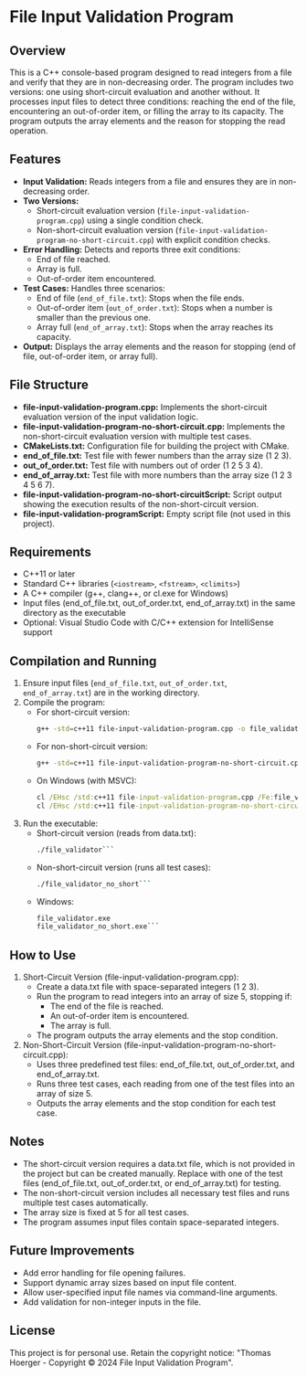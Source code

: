 # File Input Validation Program

## Overview
This is a C++ console-based program designed to read integers from a file and verify that they are in non-decreasing order. The program includes two versions: one using short-circuit evaluation and another without. It processes input files to detect three conditions: reaching the end of the file, encountering an out-of-order item, or filling the array to its capacity. The program outputs the array elements and the reason for stopping the read operation.

## Features
- **Input Validation:** Reads integers from a file and ensures they are in non-decreasing order.
- **Two Versions:**
  - Short-circuit evaluation version (`file-input-validation-program.cpp`) using a single condition check.
  - Non-short-circuit evaluation version (`file-input-validation-program-no-short-circuit.cpp`) with explicit condition checks.
- **Error Handling:** Detects and reports three exit conditions:
	- End of file reached.
	- Array is full.
	- Out-of-order item encountered. 
- **Test Cases:** Handles three scenarios:
  - End of file (`end_of_file.txt`): Stops when the file ends.
  - Out-of-order item (`out_of_order.txt`): Stops when a number is smaller than the previous one.
  - Array full (`end_of_array.txt`): Stops when the array reaches its capacity.
- **Output:** Displays the array elements and the reason for stopping (end of file, out-of-order item, or array full).

## File Structure
- **file-input-validation-program.cpp:** Implements the short-circuit evaluation version of the input validation logic.
- **file-input-validation-program-no-short-circuit.cpp:** Implements the non-short-circuit evaluation version with multiple test cases.
- **CMakeLists.txt:** Configuration file for building the project with CMake.
- **end_of_file.txt:** Test file with fewer numbers than the array size (1 2 3).
- **out_of_order.txt:** Test file with numbers out of order (1 2 5 3 4).
- **end_of_array.txt:** Test file with more numbers than the array size (1 2 3 4 5 6 7).
- **file-input-validation-program-no-short-circuitScript:** Script output showing the execution results of the non-short-circuit version.
- **file-input-validation-programScript:** Empty script file (not used in this project).

## Requirements
- C++11 or later
- Standard C++ libraries (`<iostream>`, `<fstream>`, `<climits>`)
- A C++ compiler (g++, clang++, or cl.exe for Windows)
- Input files (end_of_file.txt, out_of_order.txt, end_of_array.txt) in the same directory as the executable
- Optional: Visual Studio Code with C/C++ extension for IntelliSense support

## Compilation and Running
1. Ensure input files (`end_of_file.txt`, `out_of_order.txt`, `end_of_array.txt`) are in the working directory.
2. Compile the program:
	- For short-circuit version:
		```bash
		g++ -std=c++11 file-input-validation-program.cpp -o file_validator```
	- For non-short-circuit version:
		```bash
		g++ -std=c++11 file-input-validation-program-no-short-circuit.cpp -o file_validator_no_short```
	- On Windows (with MSVC):
		```cmd
		cl /EHsc /std:c++11 file-input-validation-program.cpp /Fe:file_validator.exe
		cl /EHsc /std:c++11 file-input-validation-program-no-short-circuit.cpp /Fe:file_validator_no_short.exe```
3. Run the executable:
	- Short-circuit version (reads from data.txt):
		```bash
		./file_validator```
	- Non-short-circuit version (runs all test cases):
		```bash
		./file_validator_no_short```
	- Windows:
		```cmd
		file_validator.exe
		file_validator_no_short.exe```
		
## How to Use
1. Short-Circuit Version (file-input-validation-program.cpp):
	- Create a data.txt file with space-separated integers (1 2 3).
	- Run the program to read integers into an array of size 5, stopping if:
		- The end of the file is reached.
		- An out-of-order item is encountered.
		- The array is full.
	- The program outputs the array elements and the stop condition.
2. Non-Short-Circuit Version (file-input-validation-program-no-short-circuit.cpp):
	- Uses three predefined test files: end_of_file.txt, out_of_order.txt, and end_of_array.txt.
	- Runs three test cases, each reading from one of the test files into an array of size 5.
	- Outputs the array elements and the stop condition for each test case.

## Notes
- The short-circuit version requires a data.txt file, which is not provided in the project but can be created manually. Replace with one of the test files (end_of_file.txt, out_of_order.txt, or end_of_array.txt) for testing.
- The non-short-circuit version includes all necessary test files and runs multiple test cases automatically.
- The array size is fixed at 5 for all test cases.
- The program assumes input files contain space-separated integers.

## Future Improvements
- Add error handling for file opening failures.
- Support dynamic array sizes based on input file content.
- Allow user-specified input file names via command-line arguments.
- Add validation for non-integer inputs in the file.

## License
This project is for personal use. Retain the copyright notice: "Thomas Hoerger - Copyright © 2024 File Input Validation Program".